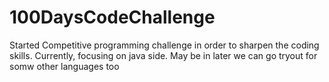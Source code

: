 # 100DaysCodeChallenge
Started Competitive programming challenge in order to sharpen the coding skills. Currently, focusing on java side. May be in later we can go tryout for somw other languages too
